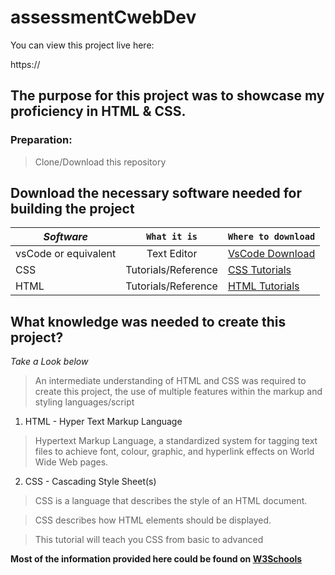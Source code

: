 # assessmentCwebDev

You can view this project live here:

https://

## The purpose for this project was to showcase my proficiency in HTML & CSS.

### Preparation:

> Clone/Download this repository


## Download the necessary software needed for building the project

|*Software*| `What it is` | `Where to download`|
|--------|:----------:|------------------|
|vsCode or equivalent |Text Editor |<a href="https://code.visualstudio.com/download">VsCode Download</a>|
|CSS    |Tutorials/Reference|<a href="https://www.w3schools.com/css/default.asp">CSS Tutorials</a>|
|HTML   |Tutorials/Reference|<a href="https://www.w3schools.com/html/default.asp">HTML Tutorials</a>|

## What knowledge was needed to create this project?

*Take a Look below*

>An intermediate understanding of HTML and CSS was required to create this project, the use of multiple features within the markup and styling languages/script


1. HTML - Hyper Text Markup Language

>Hypertext Markup Language, a standardized system for tagging text files to achieve font, 
>colour, graphic, and hyperlink effects on World Wide Web pages.


2. CSS - Cascading Style Sheet(s)


>CSS is a language that describes the style of an HTML document.

>CSS describes how HTML elements should be displayed.

>This tutorial will teach you CSS from basic to advanced



__Most of the information provided here could be found on <a href="https://www.w3schools.com/" target="_blank">W3Schools</a>__
